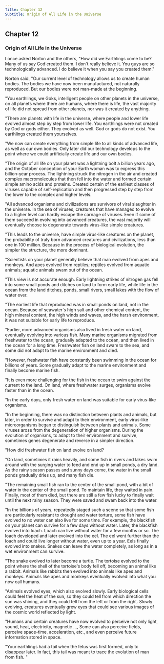```yaml
---
Title: Chapter 12
Subtitle: Origin of All Life in the Universe
---
```

## Chapter 12
### Origin of All Life in the Universe

I once asked Norton and the others, "How did we Earthlings come to be? Many of us say God created them. I don't really believe it. You guys are so technologically advanced. I do believe it when you say you created them."

Norton said, "Our current level of technology allows us to create human bodies. The bodies we have now been manufactured, not naturally reproduced. But our bodies were not man-made at the beginning.

"You earthlings, we Goks, intelligent people on other planets in the universe, on all planets where there are humans, where there is life, the vast majority of life did not spread from other planets, nor was it created by anything.

"There are planets with life in the universe, where people and lower life evolved almost step by step from lower life. You earthlings were not created by God or gods either. They evolved as well. God or gods do not exist. You earthlings created them yourselves.

"We now can create everything from simple life to all kinds of advanced life, as well as our own bodies. Only later did our technology develops to the point where we could artificially create life and our own bodies.

"The origin of all life on your planet was a lightning bolt a billion years ago, and the October conception of your Earth woman was to express this billion-year process. The lightning struck the nitrogen in the air and created complex macromolecules that then fell into the water and formed certain simple amino acids and proteins. Created certain of the earliest classes of viruses capable of self-replication and then progressed step by step from the lower to the complex and higher levels.

"All advanced organisms and civilizations are survivors of viral slaughter in the universe. In the sea of viruses, creatures that have managed to evolve to a higher level can hardly escape the carnage of viruses. Even if some of them succeed in evolving into advanced creatures, the vast majority will eventually choose to degenerate towards virus-like simple creatures.

"This leads to the universe, have simple virus-like creatures on the planet, the probability of truly born advanced creatures and civilizations, less than one in 100 million. Because in the process of biological evolution, the simpler the structure, the more dominant.

"Scientists on your planet generally believe that man evolved from apes and monkeys. And apes evolved from reptiles; reptiles evolved from aquatic animals; aquatic animals swam out of the ocean.

"This view is not accurate enough. Early lightning strikes of nitrogen gas fell into some small ponds and ditches on land to form early life, while life in the ocean from the land ditches, ponds, small rivers, small lakes with the flow of water over.

"The earliest life that reproduced was in small ponds on land, not in the ocean. Because of seawater's high salt and other chemical content, the high mineral content, the high winds and waves, and the harsh environment, it was not suitable for early life to reproduce.

"Earlier, more advanced organisms also lived in fresh water on land, eventually evolving into various fish. Many marine organisms migrated from freshwater to the ocean, gradually adapted to the ocean, and then lived in the ocean for a long time. Freshwater fish on land swam to the sea, and some did not adapt to the marine environment and died. 

"However, freshwater fish have constantly been swimming in the ocean for billions of years. Some gradually adapt to the marine environment and finally become marine fish.

"It is even more challenging for the fish in the ocean to swim against the current to the land. On land, where freshwater surges, organisms evolve faster than in the ocean.

"In the early days, only fresh water on land was suitable for early virus-like organisms.

"In the beginning, there was no distinction between plants and animals, but later, in order to survive and adapt to their environment, early virus-like microorganisms began to distinguish between plants and animals. Some viruses arose from the degeneration of higher organisms. During the evolution of organisms, to adapt to their environment and survive, sometimes genes degenerate and reverse in a simpler direction.

"How did freshwater fish on land evolve on land?

"On land, sometimes it rains heavily, and some fish in rivers and lakes swim around with the surging water to feed and end up in small ponds, a dry land. As the rainy season passes and sunny days come, the water in the small ponds gradually dries up, and many fish die.

"The remaining small fish ran to the center of the small pond, with a bit of water in the center of the small pond. To maintain life, they waited in pain. Finally, most of them died, but there are still a few fish lucky to finally wait until the next rainy season. They were saved and swam back into the water.

"In the billions of years, repeatedly staged such a scene so that some fish are particularly resistant to drought and water torture, some fish have evolved to no water can also live for some time. For example, the blackfish on your planet can survive for a few days without water. Later, the blackfish evolved into loach. Loach can live without water for a few months or so. The loach developed and later evolved into the eel. The eel went further than the loach and could live longer without water, even up to a year. Eels finally evolved into snakes. Snakes can leave the water completely, as long as in a wet environment can survive.

"The snake evolved to later become a turtle. The tortoise evolved to the point where the shell of the tortoise's body fell off, becoming an animal like a rabbit. Animals like rabbits then evolved into animals like apes and monkeys. Animals like apes and monkeys eventually evolved into what you now call humans.

"Animals evolved eyes, which also evolved slowly. Early biological cells could feel the heat of the sun, so they could tell from which direction the sun was shining, and they could tell from the left or from the right. Slowly evolving, creatures eventually grew eyes that could see various images of the cosmic world reflected by light.

"Humans and certain creatures have now evolved to perceive not only light, sound, heat, electricity, magnetic ..., Some can also perceive fields, perceive space-time, acceleration, etc., and even perceive future information stored in space.

"Your earthlings had a tail when the fetus was first formed, only to disappear later. In fact, this tail was meant to trace the evolution of man from fish. "
